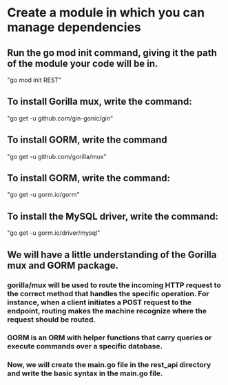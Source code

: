 # Create a module in which you can manage dependencies
## Run the go mod init command, giving it the path of the module your code will be in.
"go mod init REST"

## To install Gorilla mux, write the command:
"go get -u github.com/gin-gonic/gin"

## To install GORM, write the command
"go get -u github.com/gorilla/mux"
## To install GORM, write the command:
"go get -u gorm.io/gorm"
## To install the MySQL driver, write the command:
"go get -u gorm.io/driver/mysql"


## We will have a little understanding of the Gorilla mux and GORM package.

### gorilla/mux will be used to route the incoming HTTP request to the correct method that handles the specific operation. For instance, when a client initiates a POST request to the endpoint, routing makes the machine recognize where the request should be routed.

### GORM is an ORM with helper functions that carry queries or execute commands over a specific database.
### Now, we will create the main.go file in the rest_api directory and write the basic syntax in the main.go file.
